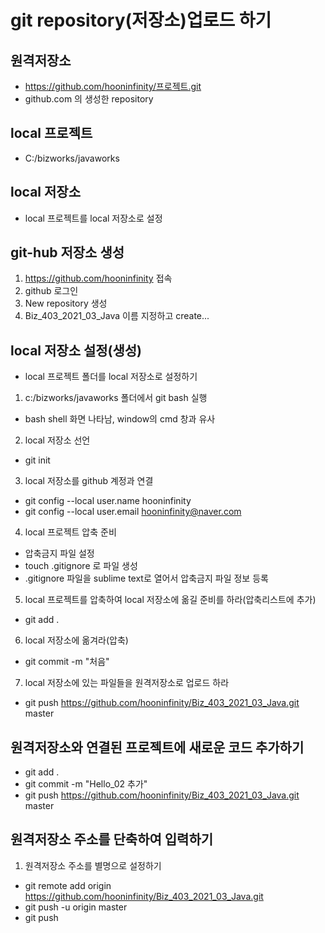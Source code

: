 # git repository(저장소)업로드 하기
## 원격저장소
* https://github.com/hooninfinity/프로젝트.git
* github.com 의 생성한 repository

## local 프로젝트
* C:/bizworks/javaworks

## local 저장소
* local 프로젝트를 local 저장소로 설정


## git-hub 저장소 생성
1. https://github.com/hooninfinity 접속
2. github 로그인
2. New repository 생성
3. Biz_403_2021_03_Java 이름 지정하고 create...

## local 저장소 설정(생성)
* local 프로젝트 폴더를 local 저장소로 설정하기
1. c:/bizworks/javaworks 폴더에서 git bash 실행
- bash shell 화면 나타남, window의 cmd 창과 유사

2. local 저장소 선언
* git init

3. local 저장소를 github 계정과 연결
* git config --local user.name hooninfinity
* git config --local user.email hooninfinity@naver.com

4. local 프로젝트 압축 준비
* 압축금지 파일 설정
* touch .gitignore 로 파일 생성
* .gitignore 파일을 sublime text로 열어서 압축금지 파일 정보 등록

5. local 프로젝트를 압축하여 local 저장소에 옮길 준비를 하라(압축리스트에 추가)
* git add .

6. local 저장소에 옮겨라(압축)
* git commit -m "처음"

7. local 저장소에 있는 파일들을 원격저장소로 업로드 하라
* git push https://github.com/hooninfinity/Biz_403_2021_03_Java.git master


## 원격저장소와 연결된 프로젝트에 새로운 코드 추가하기
* git add .
* git commit -m "Hello_02 추가"
* git push https://github.com/hooninfinity/Biz_403_2021_03_Java.git master

## 원격저장소 주소를 단축하여 입력하기
1. 원격저장소 주소를 별명으로 설정하기
* git remote add origin https://github.com/hooninfinity/Biz_403_2021_03_Java.git
* git push -u origin master
* git push
